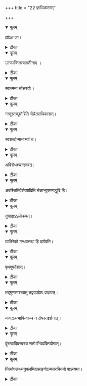 +++
title = "22 ज्ञाधिकरणम्"

+++


<details open><summary>मूलम्</summary>

ज्ञोऽत एव।
</details>



<details><summary>टीका</summary>

ज्ञानस्वरूपो ज्ञाता च नित्यमात्मेति निश्चितम् । पश्यन् रमते विज्ञानघन(ः) इत्यादितः श्रुतेः ॥ [235]
</details>



<details open><summary>मूलम्</summary>

उत्क्रान्तिगत्यागतीनाम् ।
</details>



<details><summary>टीका</summary>

उत्क्रान्तिवचनाच्चैव गतेरपि च कीर्तनात् । आगतेश्चापि वचनात् आत्माऽणुरिति कथ्यते ॥ [236]
</details>



<details open><summary>मूलम्</summary>

स्वात्मना चोत्तरयोः।
</details>



<details><summary>टीका</summary>

गत्यागत्योस्स्वात्मनैव संपाद्यत्वादिहात्मनः । अणुत्वं निश्चितमिति शङ्का नैवात्र युज्यते ॥ [237]
</details>



<details open><summary>मूलम्</summary>

नाणुरतच्छुतेरिति चेन्नेतराधिकारात्।
</details>



<details><summary>टीका</summary>

आत्मा महानिति श्रुत्या नाणुरात्मेति चेच्छ्रुतिः । परमात्मपरा सेति जीवोऽणुरिति निश्चितम् ॥ [238]
</details>



<details open><summary>मूलम्</summary>

स्वशब्दोन्मानाभ्यां च।
</details>



<details><summary>टीका</summary>

अणुरात्मेति वचनादणुत्वं चात्मनो भवेत् । आराग्रमात्रो ह्यवर(ः) इत्युन्मानाच्च निश्चितम् ॥ [239]
</details>



<details open><summary>मूलम्</summary>

अविरोधश्चन्दनवत्।
</details>



<details><summary>टीका</summary>

अणुत्वेऽप्यात्मनो देहे सर्वत्र सुखभागिता । एकदेशस्थितस्यापि चन्दनस्येव युज्यते ॥ [240]
</details>



<details open><summary>मूलम्</summary>

अवस्थितिवैशेष्यादिति चेन्नाभ्युपगमाद्धृदि हि।
</details>



<details><summary>टीका</summary>

अवस्थितेस्तु वैशेष्याच्चन्दनं तु तथा भवेत् । इति चेन्नात्मनोऽपि स्वे हृदये स्थितिरुच्यते ॥ [241]
</details>



<details open><summary>मूलम्</summary>

गुणाद्वाऽऽलोकवत्।
</details>



<details><summary>टीका</summary>

आत्मा तु स्वगुणाज्ज्ञानाद्देहं व्याप्य सुखं भजेत् । आलोकादेव मण्यादिः कृत्स्नं व्याप्य प्रकाशयेत् ॥ [242]
</details>



<details open><summary>मूलम्</summary>

व्यतिरेको गन्धवत्तथा हि दर्शयति।
</details>



<details><summary>टीका</summary>

जानामीति प्रतीत्यैव ज्ञानं ज्ञातुः पृथग्भवेत् । गन्धवत्याः पृथिव्यास्तु यथा गन्धस्तथा श्रुतेः ॥ [243]
</details>



<details open><summary>मूलम्</summary>

पृथगुपदेशात्।
</details>



<details><summary>टीका</summary>

विज्ञातुर्न हि विज्ञातेः इति श्रुत्यात्र चात्मनः । पृथग्ज्ञानस्य वचनात् ज्ञानं तस्मात्पृथक् भवेत् ॥ [244]
</details>



<details open><summary>मूलम्</summary>

तद्गुणसारत्वातु तद्व्यपदेशः प्राज्ञवत्।
</details>



<details><summary>टीका</summary>

तज्ज्ञानगुणसारत्वाज्ज्ञानमित्यात्मनो भवेत् । ब्रह्मवद्व्यपदेशोऽपि सत्यं ज्ञानमिति श्रुतेः ॥ [245]
</details>



<details open><summary>मूलम्</summary>

यावदात्मभावित्वाच्च न दोषस्तद्दर्शनात्।
</details>



<details><summary>टीका</summary>

सर्वदात्मगुणत्वाच्च न दोषो ज्ञानकीर्तने । यथा तादृग्गोत्वयोगाद्व्यपदेशश्च गौरिति॥ [246]
</details>



<details open><summary>मूलम्</summary>

पुंस्त्वादिवत्त्वस्य सतोऽभिव्यक्तियोगात्।
</details>



<details><summary>टीका</summary>

सुषुप्तौ विद्यमानस्य ज्ञानस्यैवोद्भवस्त्विह । बाल्ये तु विद्यमानस्य पुंस्त्वादेरिव यौवने ॥ [247]
</details>



<details open><summary>मूलम्</summary>

नित्योपलब्ध्यनुपलब्धिप्रसङ्गोऽन्यतरनियमो वाऽन्यथा।
</details>



<details><summary>टीका</summary>

विभुत्वे चात्मनो नित्यं ज्ञानत्वेऽपि च सर्वदा । उपलब्धिरभावश्च नियमोऽन्यतरस्य वा ॥ [248]
</details>

